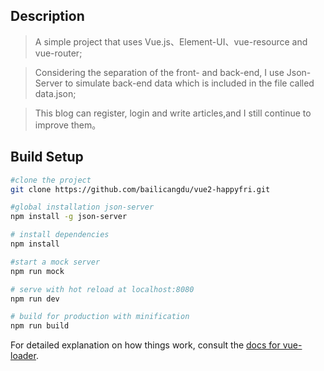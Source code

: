 ## Description

> A simple project that uses Vue.js、Element-UI、vue-resource and vue-router;

> Considering the separation of the front- and back-end, I use Json-Server to simulate back-end data which is included in the file called data.json;

> This blog can register, login and write articles,and I still continue to improve them。


## Build Setup


``` bash
#clone the project
git clone https://github.com/bailicangdu/vue2-happyfri.git

#global installation json-server
npm install -g json-server

# install dependencies
npm install

#start a mock server
npm run mock

# serve with hot reload at localhost:8080
npm run dev

# build for production with minification
npm run build
```

For detailed explanation on how things work, consult the [docs for vue-loader](http://vuejs.github.io/vue-loader).
